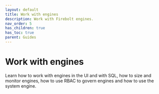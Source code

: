 ```yaml
---
layout: default
title: Work with engines
description: Work with Firebolt engines.
nav_order: 5
has_children: true
has_toc: true
parent: Guides
---
```


# Work with engines

Learn how to work with engines in the UI and with SQL, how to size and monitor engines, how to use RBAC to govern engines and how to use the system engine.